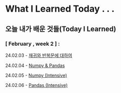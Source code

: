 # What I Learned Today . . .

## 오늘 내가 배운 것들(Today I Learned)

### [ February , week 2 ] :

24.02.03 - [재귀와 반복문에 대하여](https://github.com/100-hours-a-week/khloe-til/blob/228a7af05223c7d8db7d0abe16f555d0549dae2f/FEB/2025-02-03.md)

24.02.04  - [ Numpy & Pandas ](https://github.com/100-hours-a-week/khloe-til/blob/228a7af05223c7d8db7d0abe16f555d0549dae2f/FEB/2025-02-04.md)

24.02.05 - [Numpy (Intensive)](https://github.com/100-hours-a-week/khloe-til/blob/b6564dbfd34e582086bf10d0ec85d4aab5b8ff12/FEB/2025-02-05.md)

24.02.06 - [Pandas (Intensive)](
https://github.com/100-hours-a-week/khloe-til/blob/1b97bd9e17ddbcb436c111d464e1ae54bd0aad68/FEB/2025-02-06.md)